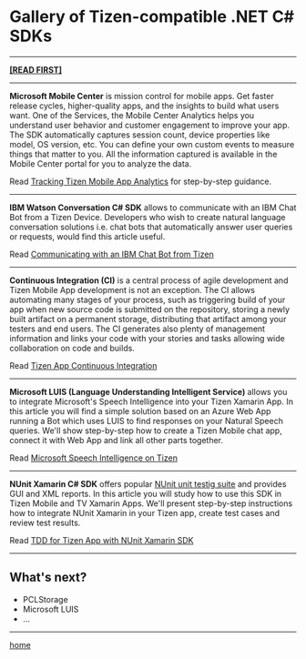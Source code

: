 Gallery of Tizen-compatible .NET C# SDKs
========================================



--------------------------------------


[**[READ FIRST]**](ReadFirst.md)



--------------------------------------


**Microsoft Mobile Center** is mission control for mobile apps. Get faster release cycles, higher-quality apps, and the insights to build what users want.
One of the Services, the Mobile Center Analytics helps you understand user behavior and customer engagement to improve your app. The SDK automatically captures session count, device properties like model, OS version, etc. You can define your own custom events to measure things that matter to you. All the information captured is available in the Mobile Center portal for you to analyze the data.

Read [Tracking Tizen Mobile App Analytics](MobileCenterAnalytics.md) for step-by-step guidance.


--------------------------------------


**IBM Watson Conversation C# SDK** allows to communicate with an IBM Chat Bot from a Tizen Device.
Developers who wish to create natural language conversation solutions i.e. chat bots that automatically answer user queries or requests, would find this article useful.

Read [Communicating with an IBM Chat Bot from Tizen](IBMWatsonConversation.md)


--------------------------------------


**Continuous Integration (CI)** is a central process of agile development and Tizen Mobile App development is not an exception. The CI allows automating many stages of your process, such as triggering build of your app when new source code is submitted on the repository, storing a newly built artifact on a permanent storage, distributing that artifact among your testers and end users. The CI generates also plenty of management information and links your code with your stories and tasks allowing wide collaboration on code and builds.

Read [Tizen App Continuous Integration](ContinuousIntegration.md)


--------------------------------------


**Microsoft LUIS (Language Understanding Intelligent Service)** allows you to integrate Microsoft's Speech Intelligence into your Tizen Xamarin App. In this article you will find a simple solution based on an Azure Web App running a Bot which uses LUIS to find responses on your Natural Speech queries. We'll show step-by-step how to create a Tizen Mobile chat app, connect it with Web App and link all other parts together. 


Read [Microsoft Speech Intelligence on Tizen](https://www.youtube.com/watch?v=dQw4w9WgXcQ)


--------------------------------------


**NUnit Xamarin C# SDK** offers popular [NUnit unit testig suite](http://nunit.org/) and provides GUI and XML reports. In this article you will study how to use this SDK in Tizen Mobile and TV Xamarin Apps. We'll present step-by-step instructions how to integrate NUnit Xamarin in your Tizen app, create test cases and review test results. 


Read [TDD for Tizen App with NUnit Xamarin SDK](TDDWithNUnitXamarin.md)


---------------------

## What's next?

* PCLStorage
* Microsoft LUIS
* ...

---------------------

[home](https://shulgaalexey.github.io/gallery-dotnet-sdk-tizen/)

